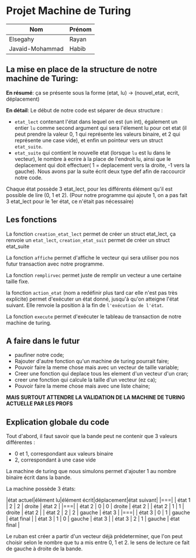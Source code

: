 # Projet Machine de Turing 
| Nom             | Prénom |
|---              |---     |
| Elsegahy        | Rayan  |
| Javaid-Mohammad | Habib  |

## La mise en place de la structure de notre machine de Turing:

**En résumé**: ça se présente sous la forme (etat, lu) -> (nouvel_etat, ecrit, déplacement)

**En détail**:
   Le début de notre code est séparer de deux structure :
   - `etat_lect` contenant l'état dans lequel on est (un int), également un entier `lu` comme second argument qui sera l'élement lu pour cet etat (il peut prendre la valeur 0, 1 qui représente les valeurs binaire, et 2 qui représente une case vide), et enfin un pointeur vers un struct `etat_suite`.
   - `etat_suite` qui contient le nouvelle etat (lorsque `lu` est lu dans le vecteur), le nombre à ecrire à la place de l'endroit lu, ainsi que le deplacement qui doit effectuer( 1 = deplacement vers la droite, -1 vers la gauche).
   Nous avons par la suite écrit deux type def afin de raccourcir notre code.

Chaque état possède 3 etat_lect, pour les différents élément qu'il est possible de lire (0, 1 et 2). 
(Pour notre programme qui ajoute 1, on a pas fait 3 etat_lect pour le 1er état, ce n'était pas nécessaire)

## Les fonctions 

La fonction `creation_etat_lect` permet de créer un struct etat_lect, ça renvoie un `etat_lect`, `creation_etat_suit` permet de créer un struct etat_suite

La fonction `affiche` permet d'affiche le vecteur qui sera utiliser pou nos futur transaction avec notre programme.

La fonction `remplirvec` permet juste de remplir un vecteur a une certaine taille fixe.

la fonction `action_etat` (nom a redéfinir plus tard car elle n'est pas très explicite)  permet d'exécuter un état donné, jusqu'à qu'on atteigne l'état suivant. Elle renvoie la position à la fin de `l'exécution de l'état`.


La fonction `execute` permet d'exécuter le tableau de transaction de notre machine de turing.

## A faire dans le futur 

- paufiner notre code;
- Rajouter d'autre fonction qu'un machine de turing pourrait faire;
- Pouvoir faire la meme chose mais avec un vecteur de taille variable;
- Creer une fonction qui deplace tous les element d'un vecteur d'un cran;
- creer une fonction qui calcule la taille d'un vecteur (ez ca);
- Pouvoir faire la meme chose mais avec une liste chaine;

**MAIS SURTOUT ATTENDRE LA VALIDATION DE LA MACHINE DE TURING ACTUELLE PAR LES PROFS**

## Explication globale du code
Tout d'abord, il faut savoir que la bande peut ne contenir que 3 valeurs différentes :
- 0 et 1, correspondant aux valeurs binaire
- 2, correspondant à une case vide

La machine de turing que nous simulons permet d'ajouter 1 au nombre binaire écrit dans la bande.

La machine possède 3 états:

|état actuel|élément lu|élément  écrit|déplacement|état suivant|
|===|
|  état 1   |     2    |      2      |   droite  |   état 2   |
|===|
|  état 2   |     0    |      0      |   droite  |   état 2   |
|  état 2   |     1    |      1      |   droite  |   état 2   |
|  état 2   |     2    |      2      |   gauche  |   état 3   |
|===|
|  état 3   |     0    |      1      |   gauche  | état final |
|  état 3   |     1    |      0      |   gauche  |   état 3   |
|  état 3   |     2    |      1      |   gauche  | état final |

Le ruban est créer a partir d'un vecteur déjà prédeterminer, que l'on peut choisir selon le nombre que tu a mis entre 0, 1 et 2.
le sens de lecture ce fait de gauche à droite de la bande.
